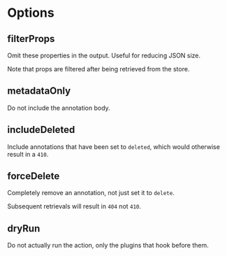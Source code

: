 # Options

## filterProps

Omit these properties in the output. Useful for reducing JSON size.

Note that props are filtered after being retrieved from the store.

## metadataOnly

Do not include the annotation body.

## includeDeleted

Include annotations that have been set to `deleted`, which would otherwise result in a `410`.

## forceDelete

Completely remove an annotation, not just set it to `delete`.

Subsequent retrievals will result in `404` not `410`.

## dryRun

Do not actually run the action, only the plugins that hook before them.
